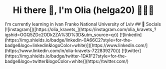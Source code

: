 <h1 align='center'> Hi there 👋, I'm Olia (helga20) 👩🏼‍💻 </h1>
I'm currently learning in Ivan Franko National University of Lviv
## 🔗 Socials
[![instagram]]([https://olia_kravets_](https://instagram.com/olia_kravets_?igshid=OGQ5ZDc2ODk2ZA%3D%3D&utm_source=qr))
[![linkedin](https://img.shields.io/badge/linkedin-0A66C2?style=for-the-badge&logo=linkedin&logoColor=white)]([https://www.linkedin.com/](https://www.linkedin.com/in/olia-kravets-722839270/))
[![twitter](https://img.shields.io/badge/twitter-1DA1F2?style=for-the-badge&logo=twitter&logoColor=white)](https://twitter.com/)

